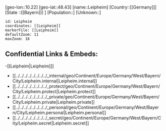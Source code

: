 ﻿---
location: [48.43,10.22]
mapzoom: [7,12] 
mapmarker: city 
type: City
tags:
- geo/City


SpocWebEntityId: 31924
isDeleted: false
confidential: public

---
[geo-lon::10.22]
[geo-lat::48.43]
[name::Leipheim]
[Country::[[Germany]]]
[State ::[[Bayern]]] ]
[Population::]
[Unknown::]


```leaflet
id: Leipheim
coordinates: [[Leipheim]]
markerFile: [[Leipheim]]
defaultZoom: 11 
maxZoom: 18
```


## Confidential Links & Embeds: 
-[[Leipheim|Leipheim]]] 
- [[../../../../../../../../_internal/geo/Continent/Europe/Germany/West/Bayern/City/Leipheim.internal|Leipheim.internal]] 
- [[../../../../../../../../_protect/geo/Continent/Europe/Germany/West/Bayern/City/Leipheim.protect|Leipheim.protect]] 
- [[../../../../../../../../_private/geo/Continent/Europe/Germany/West/Bayern/City/Leipheim.private|Leipheim.private]] 
- [[../../../../../../../../_personal/geo/Continent/Europe/Germany/West/Bayern/City/Leipheim.personal|Leipheim.personal]] 
- [[../../../../../../../../_secret/geo/Continent/Europe/Germany/West/Bayern/City/Leipheim.secret|Leipheim.secret]] 
